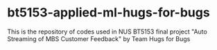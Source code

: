# bt5153-applied-ml-hugs-for-bugs
This is the repository of codes used in NUS BT5153 final project "Auto Streaming of MBS Customer Feedback" by Team Hugs for Bugs
